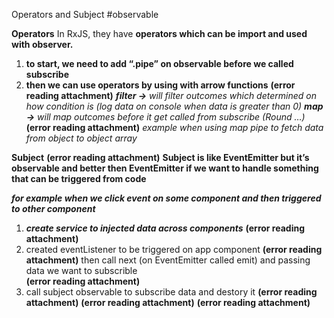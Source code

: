 Operators and Subject
#observable

**Operators**
In RxJS, they have **operators which can be import and used with observer.**
1. **to start, we need to add “.pipe” on observable before we called subscribe**
2. **then we can use operators by using with arrow functions** 
 **(error reading attachment)**
***filter ->*** *will filter outcomes which determined on how condition is (log data on console when data is greater than 0)*
***map ->*** *will map outcomes before it get called from subscribe (Round …)*
 **(error reading attachment)**
*example when using map pipe to fetch data from object to object array*

**Subject**
 **(error reading attachment)**
**Subject is like EventEmitter but it’s observable and better then EventEmitter if we want to handle something that can be triggered from code** 

***for example when we click event on some component and then triggered to other component***
1. ***create service to injected data across components***
 **(error reading attachment)**
2. created eventListener to be triggered on app component
 **(error reading attachment)**
then call next (on EventEmitter called emit) and passing data we want to subscrible  
 **(error reading attachment)**
1. call subject observable to subscribe data and destory it
 **(error reading attachment)**
 **(error reading attachment)**
 **(error reading attachment)**